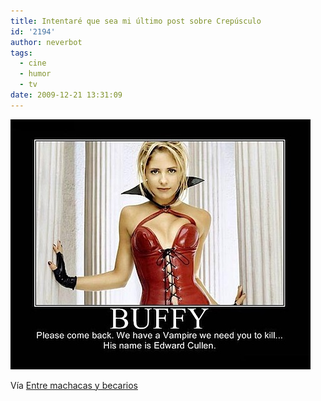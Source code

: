 ```yaml
---
title: Intentaré que sea mi último post sobre Crepúsculo
id: '2194'
author: neverbot
tags:
  - cine
  - humor
  - tv
date: 2009-12-21 13:31:09
---
```


![200912211330.jpg](./intentare-que-sea-mi-ultimo-post-sobre-crepusculo/200912211330.jpg)

Vía [Entre machacas y becarios](http://www.machacas.org/carteles-motivacionales-vol-77)